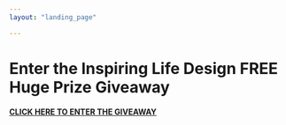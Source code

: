 ```yaml
---
layout: "landing_page"

---
```


  <script type="text/javascript">
      window.location='https://inspiringlifedesign.dropfunnels.com/prize-giveaway/reserve-your-spot/';
    </script>

# Enter the Inspiring Life Design FREE Huge Prize Giveaway

<b>
<a href="https://inspiringlifedesign.dropfunnels.com/prize-giveaway/reserve-your-spot/">CLICK HERE TO ENTER THE GIVEAWAY</a>
</b>
